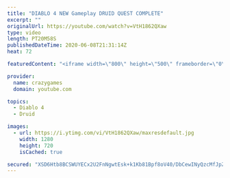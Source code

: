 ```yaml
---
title: "DIABLO 4 NEW Gameplay DRUID QUEST COMPLETE"
excerpt: ""
originalUrl: https://youtube.com/watch?v=VtH1862QXaw
type: video
length: PT20M58S
publishedDateTime: 2020-06-08T21:31:14Z
heat: 72

featuredContent: "<iframe width=\"800\" height=\"500\" frameborder=\"0\" src=\"https://www.youtube.com/embed/VtH1862QXaw\" allow=\"accelerometer; autoplay; encrypted-media; gyroscope; picture-in-picture\" allowfullscreen></iframe>"

provider:
  name: crazygames
  domain: youtube.com

topics:
  - Diablo 4
  - Druid

images:
  - url: https://i.ytimg.com/vi/VtH1862QXaw/maxresdefault.jpg
    width: 1280
    height: 720
    isCached: true

secured: "XSD6Htb8BCSWUYECx2U2FnNgwtEsk+k1Kb81Bpf8oV40/DbCewINyQzcMfJpZEbV9i9aPpFmlCe8VTM+zaFSFJSLxhtNq+MGARy0y4howR+wmMALcEKEeFcQzyt9TV/NyzeubVdieSGWRLrkkSbBQOCYhTlr1QVBSCpVKF2nJKKrOCAuA9rMYFnEVJTkYvc25xc1IYCd4moO1+ZOwP2qAXJT21RzSiBBBi05yrKA78zEbnIq+VNxAAuPV/7PnP9AfD8MqwtfPvMe+TYB7Hrc8bU9YmZzhFFfdniZqWIl6MlMgdeIdWuGvCUIysL9JU5px5JFavPt38ldVw5mqrvc0sEsKgMkJyxz1l8iAOgrYc5/WZoHb+reqXn+eBPDd7/lOB+8NeiG+R0ZDf0IRclcf9OtMxIqupadk2qAF0FXDkY=;8kINlRROUvQI7DtJ8O4uOA=="
---
```


